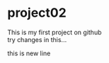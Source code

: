 # project02
This is my first project on github
<br>
try changes in this...
<p>this is new line </p>


